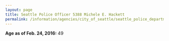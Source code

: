 ```yaml
---
layout: page
title: Seattle Police Officer 5388 Michele E. Hackett
permalink: /information/agencies/city_of_seattle/seattle_police_department/copbook/5388/
---
```


**Age as of Feb. 24, 2016:** 49
